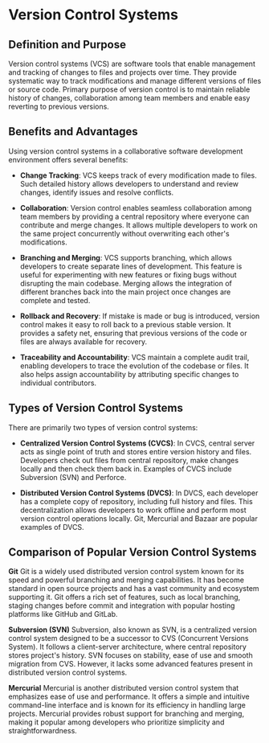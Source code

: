 # Version Control Systems
## Definition and Purpose
Version control systems (VCS) are software tools that enable management and tracking of changes to files and projects over time. They provide systematic way to track modifications and manage different versions of files or source code. Primary purpose of version control is to maintain reliable history of changes, collaboration among team members and enable easy reverting to previous versions.

## Benefits and Advantages
Using version control systems in a collaborative software development environment offers several benefits:

- **Change Tracking**: VCS keeps track of every modification made to files. Such detailed history allows developers to understand and review changes, identify issues and resolve conflicts.

- **Collaboration**: Version control enables seamless collaboration among team members by providing a central repository where everyone can contribute and merge changes. It allows multiple developers to work on the same project concurrently without overwriting each other's modifications.

- **Branching and Merging**: VCS supports branching, which allows developers to create separate lines of development. This feature is useful for experimenting with new features or fixing bugs without disrupting the main codebase. Merging allows the integration of different branches back into the main project once changes are complete and tested.

- **Rollback and Recovery**: If mistake is made or bug is introduced, version control makes it easy to roll back to a previous stable version. It provides a safety net, ensuring that previous versions of the code or files are always available for recovery.

- **Traceability and Accountability**: VCS maintain a complete audit trail, enabling developers to trace the evolution of the codebase or files. It also helps assign accountability by attributing specific changes to individual contributors.

## Types of Version Control Systems
There are primarily two types of version control systems:

- **Centralized Version Control Systems (CVCS)**: In CVCS, central server acts as single point of truth and stores entire version history and files. Developers check out files from central repository, make changes locally and then check them back in. Examples of CVCS include Subversion (SVN) and Perforce.

- **Distributed Version Control Systems (DVCS)**: In DVCS, each developer has a complete copy of repository, including full history and files. This decentralization allows developers to work offline and perform most version control operations locally. Git, Mercurial and Bazaar are popular examples of DVCS.

## Comparison of Popular Version Control Systems
**Git**
Git is a widely used distributed version control system known for its speed and powerful branching and merging capabilities. It has become standard in open source projects and has a vast community and ecosystem supporting it. Git offers a rich set of features, such as local branching, staging changes before commit and integration with popular hosting platforms like GitHub and GitLab.

**Subversion (SVN)**
Subversion, also known as SVN, is a centralized version control system designed to be a successor to CVS (Concurrent Versions System). It follows a client-server architecture, where central repository stores project's history. SVN focuses on stability, ease of use and smooth migration from CVS. However, it lacks some advanced features present in distributed version control systems.

**Mercurial**
Mercurial is another distributed version control system that emphasizes ease of use and performance. It offers a simple and intuitive command-line interface and is known for its efficiency in handling large projects. Mercurial provides robust support for branching and merging, making it popular among developers who prioritize simplicity and straightforwardness.
